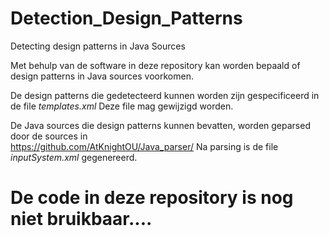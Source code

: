 # Detection_Design_Patterns
Detecting design patterns in Java Sources

Met behulp van de software in deze repository kan worden bepaald
of design patterns in Java sources voorkomen.

De design patterns die gedetecteerd kunnen worden zijn gespecificeerd
in de file *templates.xml* Deze file mag gewijzigd worden.

De Java sources die design patterns kunnen bevatten,
worden geparsed door de sources in 
\
https://github.com/AtKnightOU/Java_parser/
Na parsing is de file *inputSystem.xml* gegenereerd.

# De code in deze repository is nog niet bruikbaar....
